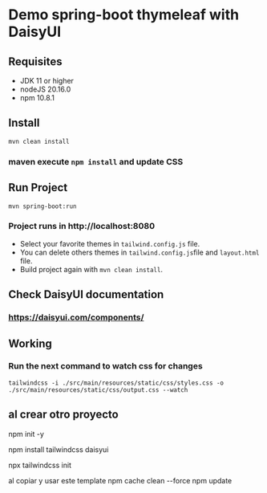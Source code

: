 # Demo spring-boot thymeleaf with DaisyUI

## Requisites
* JDK 11 or higher
* nodeJS 20.16.0 
* npm 10.8.1

## Install

`mvn clean install`

### maven execute `npm install` and update CSS

## Run Project

`mvn spring-boot:run`

### Project runs in http://localhost:8080

* Select your favorite themes in `tailwind.config.js` file.
* You can delete others themes in `tailwind.config.js`file and `layout.html` file.
* Build project again with `mvn clean install`.

## Check DaisyUI documentation
### https://daisyui.com/components/

## Working
### Run the next command to watch css for changes
`tailwindcss -i ./src/main/resources/static/css/styles.css -o ./src/main/resources/static/css/output.css --watch`


## al crear otro proyecto
npm init -y

npm install tailwindcss daisyui

npx tailwindcss init


al copiar y usar este template
npm cache clean --force
npm update
